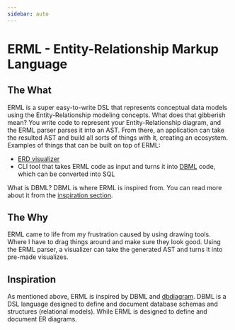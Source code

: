 ```yaml
---
sidebar: auto
---
```


# ERML - Entity-Relationship Markup Language

## The What

ERML is a super easy-to-write DSL that represents conceptual data models using the Entity-Relationship modeling concepts.
What does that gibberish mean? You write code to represent your Entity-Relationship diagram, and the ERML parser parses it into an AST. From there, an application can take the resulted AST and build all sorts of things with it, creating an ecosystem.
<br/>
Examples of things that can be built on top of ERML:

- [ERD visualizer](https://erml-visualizer.netlify.app/)
- CLI tool that takes ERML code as input and turns it into [DBML](https://www.dbml.org/) code, which can be converted into SQL

What is DBML? DBML is where ERML is inspired from. You can read more about it from the [inspiration section](/#inspiration).

## The Why

ERML came to life from my frustration caused by using drawing tools. Where I have to drag things around and make sure they look good. Using the ERML parser, a visualizer can take the generated AST and turns it into pre-made visualizes.

## Inspiration

As mentioned above, ERML is inspired by DBML and [dbdiagram](https://dbdiagram.io/home). DBML is a DSL language designed to define and document database schemas and structures (relational models). While ERML is designed to define and document ER diagrams.
